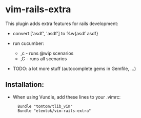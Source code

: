 vim-rails-extra
===============

This plugin adds extra features for rails development:

* convert ['asdf', 'asdf'] to %w{asdf asdf}
* run cucumber:
  
  * ,c - runs @wip scenarios
  * ,C - runs all scenarios

* TODO: a lot more stuff (autocomplete gems in Gemfile, ...)

Installation:
-------------

* When using Vundle, add these lines to your .vimrc:


        Bundle "tomtom/tlib_vim"
        Bundle "elentok/vim-rails-extra"
